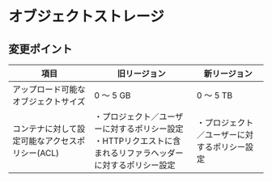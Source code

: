 # オブジェクトストレージ



## 変更ポイント

| 項目                                 | 旧リージョン | 新リージョン |
| ------------------------------------ | ------------ | ------------ |
| アップロード可能なオブジェクトサイズ | 0 ～ 5 GB    | 0 ～ 5 TB    |
| コンテナに対して設定可能なアクセスポリシー(ACL) | ・プロジェクト／ユーザーに対するポリシー設定<br />・HTTPリクエストに含まれるリファラヘッダーに対するポリシー設定    | ・プロジェクト／ユーザーに対するポリシー設定   |


